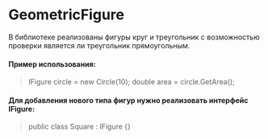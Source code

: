 # GeometricFigure
В библиотеке реализованы фигуры круг и треугольник с возможностью проверки является ли треугольник прямоугольным.
#### Пример использования:
>IFigure circle = new Circle(10);
> double area = circle.GetArea();

#### Для добавления нового типа фигур нужно реализовать интерфейс IFigure: 
> public class Square : IFigure {}
